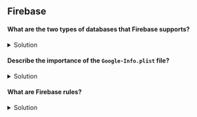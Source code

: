 ## Firebase 

#### What are the two types of databases that Firebase supports? 

<details> 
  <summary>Solution</summary> 

Firebase realtime database and Firebase firestore. 

</details> 


#### Describe the importance of the `Google-Info.plist` file? 

<details> 
  <summary>Solution</summary> 

The `Google-Info.plist` is a property list that encompasses the configurations and connects your Xcode project and Firebase project.

</details> 

#### What are Firebase rules? 

<details> 
  <summary>Solution</summary> 

Firebase rules provides various levels of security on documents and collections in the Firebase database and storage services.

</details> 
